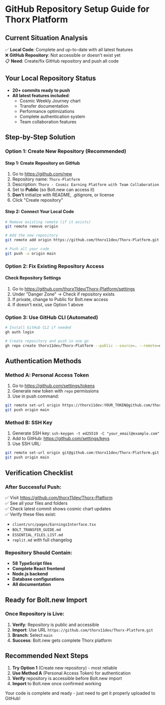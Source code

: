 # GitHub Repository Setup Guide for Thorx Platform

## Current Situation Analysis
✅ **Local Code**: Complete and up-to-date with all latest features  
❌ **GitHub Repository**: Not accessible or doesn't exist yet  
📋 **Need**: Create/fix GitHub repository and push all code  

## Your Local Repository Status
- **20+ commits ready to push**
- **All latest features included**:
  - Cosmic Weekly Journey chart
  - Transfer documentation
  - Performance optimizations
  - Complete authentication system
  - Team collaboration features

## Step-by-Step Solution

### Option 1: Create New Repository (Recommended)

#### Step 1: Create Repository on GitHub
1. Go to https://github.com/new
2. Repository name: `Thorx-Platform`
3. Description: `Thorx - Cosmic Earning Platform with Team Collaboration`
4. Set to **Public** (so Bolt.new can access it)
5. **Don't** initialize with README, .gitignore, or license
6. Click "Create repository"

#### Step 2: Connect Your Local Code
```bash
# Remove existing remote (if it exists)
git remote remove origin

# Add the new repository
git remote add origin https://github.com/thorx11dev/Thorx-Platform.git

# Push all your code
git push -u origin main
```

### Option 2: Fix Existing Repository Access

#### Check Repository Settings
1. Go to https://github.com/thorx11dev/Thorx-Platform/settings
2. Under "Danger Zone" → Check if repository exists
3. If private, change to Public for Bolt.new access
4. If doesn't exist, use Option 1 above

### Option 3: Use GitHub CLI (Automated)
```bash
# Install GitHub CLI if needed
gh auth login

# Create repository and push in one go
gh repo create thorx11dev/Thorx-Platform --public --source=. --remote=origin --push
```

## Authentication Methods

### Method A: Personal Access Token
1. Go to https://github.com/settings/tokens
2. Generate new token with `repo` permissions
3. Use in push command:
```bash
git remote set-url origin https://thorx11dev:YOUR_TOKEN@github.com/thorx11dev/Thorx-Platform.git
git push origin main
```

### Method B: SSH Key
1. Generate SSH key: `ssh-keygen -t ed25519 -C "your_email@example.com"`
2. Add to GitHub: https://github.com/settings/keys
3. Use SSH URL:
```bash
git remote set-url origin git@github.com:thorx11dev/Thorx-Platform.git
git push origin main
```

## Verification Checklist

### After Successful Push:
✅ Visit https://github.com/thorx11dev/Thorx-Platform  
✅ See all your files and folders  
✅ Check latest commit shows cosmic chart updates  
✅ Verify these files exist:
- `client/src/pages/EarningsInterface.tsx`
- `BOLT_TRANSFER_GUIDE.md`
- `ESSENTIAL_FILES_LIST.md`
- `replit.md` with full changelog

### Repository Should Contain:
- **58 TypeScript files**
- **Complete React frontend**
- **Node.js backend**
- **Database configurations**
- **All documentation**

## Ready for Bolt.new Import

### Once Repository is Live:
1. **Verify**: Repository is public and accessible
2. **Import**: Use URL `https://github.com/thorx11dev/Thorx-Platform.git`
3. **Branch**: Select `main`
4. **Success**: Bolt.new gets complete Thorx platform

## Recommended Next Steps

1. **Try Option 1** (Create new repository) - most reliable
2. **Use Method A** (Personal Access Token) for authentication
3. **Verify** repository is accessible before Bolt.new import
4. **Import** to Bolt.new once confirmed working

Your code is complete and ready - just need to get it properly uploaded to GitHub!